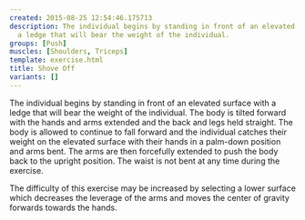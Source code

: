 ```yaml
---
created: 2015-08-25 12:54:46.175713
description: The individual begins by standing in front of an elevated surface with
  a ledge that will bear the weight of the individual.
groups: [Push]
muscles: [Shoulders, Triceps]
template: exercise.html
title: Shove Off
variants: []
---
```

The individual begins by standing in front of an elevated surface with a ledge that will bear the weight of the individual. The body is tilted forward with the hands and arms extended and the back and legs held straight. The body is allowed to continue to fall forward and the individual catches their weight on the elevated surface with their hands in a palm-down position and arms bent. The arms are then forcefully extended to push the body back to the upright position. The waist is not bent at any time during the exercise.

The difficulty of this exercise may be increased by selecting a lower surface which decreases the leverage of the arms and moves the center of gravity forwards towards the hands.